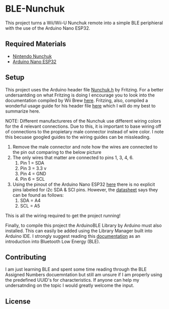 # BLE-Nunchuk
This project turns a Wii/Wii-U Nunchuk remote into a simple BLE periphieral with the use of the Arduino Nano ESP32.

## Required Materials
- [Nintendo Nunchuk](https://www.nintendo.com/store/products/nunchuk-black-77944/)
- [Arduino Nano ESP32](https://store.arduino.cc/products/nano-esp32 "@embed")

## Setup
 This project uses the Arduino header file [Nunchuk.h](https://github.com/infusion/Fritzing/blob/master/Nunchuk/Nunchuk.h) by Fritzing.  For a better undersantding on what Fritzing is doing I encourage you to look into the documentation compiled by Wii Brew [here](http://wiibrew.org/wiki/Wiimote/Extension_Controllers/Nunchuck).  Fritzing, also, compiled a wonderful usage guide for his header file [here](https://www.xarg.org/2016/12/using-a-wii-nunchuk-with-arduino/) which I will do my best to summarize here.

 NOTE: Different manufactureres of the Nunchuk use different wiring colors for the 4 relevant connections.  Due to this, it is important to base wiring off of connections to the propietary male connector instead of wire color.  I note this becuase googled guides to the wiring guides can be missleading.

 1. Remove the male connector and note how the wires are connected to the pin out comparing to the below picture <attach-image-here>
 1. The only wires that matter are connected to pins 1, 3, 4, 6.
    1. Pin 1 = SDA
    1. Pin 3 = 3.3 v
    1. Pin 4 = GND
    1. Pin 6 = SCL
 1. Using the pinout of the Arduino Nano ESP32 [here](https://docs.arduino.cc/hardware/nano-esp32) there is no explicit pins labeled for i2c SDA & SCl pins.  However, the [datasheet](https://docs.arduino.cc/resources/datasheets/ABX00083-datasheet.pdf) says they can be found as follows:
    1. SDA = A4
    1. SCL = A5
 
 This is all the wiring required to get the project running!

 Finally, to compile this project the ArduinoBLE Library by Arduino must also installed.  This can easily be added using the Library Manager built into Arduino IDE.  I strongly suggest reading this [documentation](https://www.arduino.cc/reference/en/libraries/arduinoble/) as an introduction into Bluetooth Low Energy (BLE).

 ## Contributing
 I am just learning BLE and spent some time reading through the BLE Assigned Numbers docuemntation but still am unsure if I am properly using the predefined UUID's for characteristics.  If anyone can help my undersatnding on the topic I would greatly welcome the input.

 ## License

 
